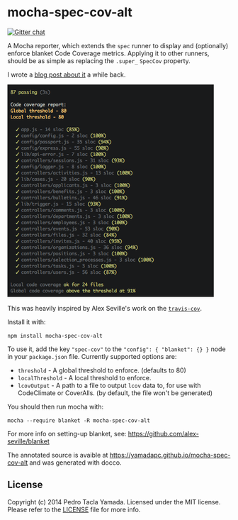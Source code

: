 mocha-spec-cov-alt
==================
[![Gitter chat](https://badges.gitter.im/yamadapc/mocha-spec-cov-alt.png)](https://gitter.im/yamadapc/mocha-spec-cov-alt)

A Mocha reporter, which extends the `spec` runner to display and (optionally)
enforce blanket Code Coverage metrics. Applying it to other runners, should
be as simple as replacing the `.super_` `SpecCov` property.

I wrote a [blog post about it](http://blog.yamadapc.com.br/code-coverage-enforcement-for-nodejs)
a while back.

![screenshot](screenshot.png)

This was heavily inspired by Alex Seville's work on the
[`travis-cov`](https://github.com/alex-seville/travis-cov).

Install it with:
```
npm install mocha-spec-cov-alt
```

To use it, add the key `"spec-cov"` to the `"config": { "blanket": {} }` node
in your `package.json` file. Currently supported options are:

- `threshold` - A global threshold to enforce. (defaults to 80)
- `localThreshold` - A local threshold to enforce.
- `lcovOutput` - A path to a file to output `lcov` data to, for use with
  CodeClimate or CoverAlls. (by default, the file won't be generated)

You should then run mocha with:
```
mocha --require blanket -R mocha-spec-cov-alt
```

For more info on setting-up blanket, see: https://github.com/alex-seville/blanket

The annotated source is avaible at https://yamadapc.github.io/mocha-spec-cov-alt
and was generated with docco.

## License
Copyright (c) 2014 Pedro Tacla Yamada. Licensed under the MIT license.
Please refer to the [LICENSE](LICENSE) file for more info.
